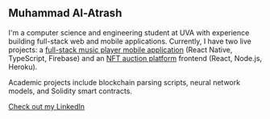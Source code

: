 ## Muhammad Al-Atrash

I'm a computer science and engineering student at UVA with experience building full-stack web and mobile applications. Currently, I have two live projects: a [full-stack music player mobile application](https://www.youtube.com/watch?v=yz3bGXdSrzQ&feature=youtu.be) (React Native, TypeScript, Firebase) and an [NFT auction platform](https://nameless-castle-94869-6cdd3e0d35fe.herokuapp.com/) frontend (React, Node.js, Heroku).

Academic projects include blockchain parsing scripts, neural network models, and Solidity smart contracts.

[Check out my LinkedIn](www.linkedin.com/in/muhammad-al-atrash-38b357309)


<!--
**muhammmad-al/muhammmad-al** is a ✨ _special_ ✨ repository because its `README.md` (this file) appears on your GitHub profile.

Here are some ideas to get you started:

- 🔭 I’m currently working on ...
- 🌱 I’m currently learning ...
- 👯 I’m looking to collaborate on ...
- 🤔 I’m looking for help with ...
- 💬 Ask me about ...
- 📫 How to reach me: ...
- 😄 Pronouns: ...
- ⚡ Fun fact: ...
-->
